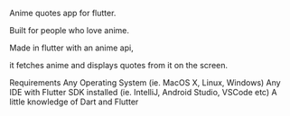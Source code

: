 Anime quotes app for flutter. 

Built for people who love anime. 

Made in flutter with an anime api, 

it fetches anime and displays quotes from it on the screen.

Requirements
Any Operating System (ie. MacOS X, Linux, Windows)
Any IDE with Flutter SDK installed (ie. IntelliJ, Android Studio, VSCode etc)
A little knowledge of Dart and Flutter

